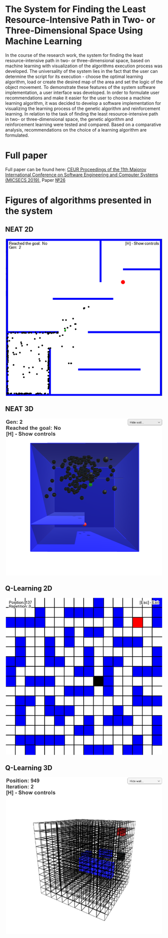 # The System for Finding the Least Resource-Intensive Path in Two- or Three-Dimensional Space Using Machine Learning

In the course of the research work, the system for finding the least resource-intensive path in two- or three-dimensional space, based on machine learning with visualization of the algorithms execution process was developed. The universality of the system lies in the fact that the user can determine the script for its execution - choose the optimal learning algorithm, load or create the desired map of the area and set the logic of the object movement. To demonstrate these features of the system software implementation, a user interface was developed. In order to formulate user recommendations and make it easier for the user to choose a machine learning algorithm, it was decided to develop a software implementation for visualizing the learning process of the genetic algorithm and reinforcement learning. In relation to the task of finding the least resource-intensive path in two- or three-dimensional space, the genetic algorithm and reinforcement learning were tested and compared. Based on a comparative analysis, recommendations on the choice of a learning algorithm are formulated.

# Full paper

Full paper can be found here: [CEUR Proceedings of the 11th Majorov International Conference on Software Engineering and Computer Systems (MICSECS 2019)](http://ceur-ws.org/Vol-2590/), Paper [№26](http://ceur-ws.org/Vol-2590/paper26.pdf)

# Figures of algorithms presented in the system

## NEAT 2D

<p align="center">
  <img align="center" width="500" height="500" src="Demo%20Files/Figures/NEATLearn2D.png">
</p>

## NEAT 3D

<p align="center">
  <img align="center" width="500" height="500" src="Demo%20Files/Figures/NEATLearn3D.png">
</p>

## Q-Learning 2D

<p align="center">
  <img align="center" width="500" height="500" src="Demo%20Files/Figures/QLLearn2D.png">
</p>

## Q-Learning 3D

<p align="center">
  <img align="center" width="500" height="500" src="Demo%20Files/Figures/QLLearn3D.png">
</p>
